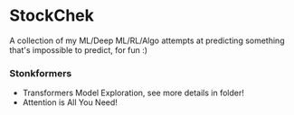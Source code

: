 # StockChek
A collection of my ML/Deep ML/RL/Algo attempts at predicting something that's impossible to predict, for fun :)

### Stonkformers
- Transformers Model Exploration, see more details in folder!
- Attention is All You Need!
